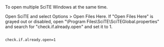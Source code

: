 <p>To open multiple SciTE Windows at the same time.</p>

<p>Open SciTE and select Options > Open Files Here. If "Open Files Here" is grayed out or disabled, open "\Program Files\SciTE\SciTEGlobal.properties" and search for "check.if.already.open" and set it to 1.</p>

<code>
check.if.already.open=1
</code>